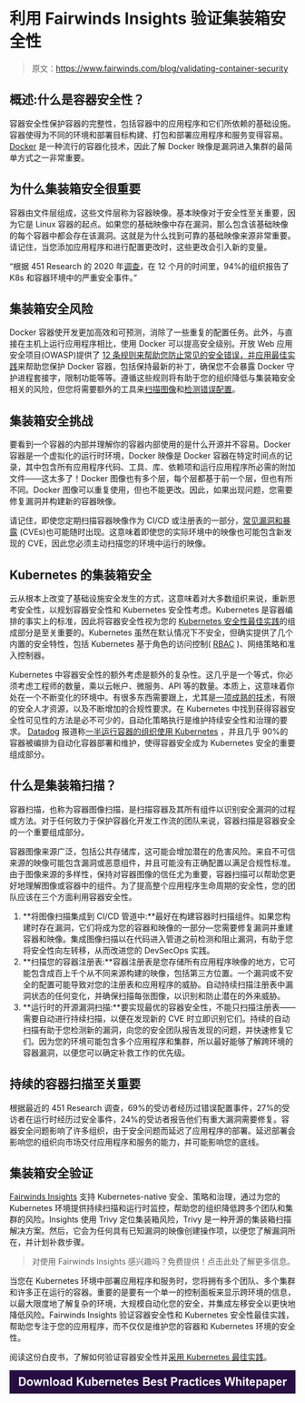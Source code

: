# 利用 Fairwinds Insights 验证集装箱安全性

> 原文：<https://www.fairwinds.com/blog/validating-container-security>

 ## 概述:什么是容器安全性？

容器安全性保护容器的完整性，包括容器中的应用程序和它们所依赖的基础设施。容器使得为不同的环境和部署目标构建、打包和部署应用程序和服务变得容易。 [Docker](https://www.docker.com/) 是一种流行的容器化技术，因此了解 Docker 映像是漏洞进入集群的最简单方式之一非常重要。

## 为什么集装箱安全很重要

容器由文件层组成，这些文件层称为容器映像。基本映像对于安全性至关重要，因为它是 Linux 容器的起点。如果您的基础映像中存在漏洞，那么包含该基础映像的每个容器中都会存在该漏洞。这就是为什么找到可靠的基础映像来源非常重要。请记住，当您添加应用程序和进行配置更改时，这些更改会引入新的变量。

“根据 451 Research 的 2020 年[调查](https://www.stackrox.com/press-releases/2020/02/stackrox-report-reveals-that-container-and-kubernetes-security-concerns-are-inhibiting-business-innovation/)，在 12 个月的时间里，94%的组织报告了 K8s 和容器环境中的严重安全事件。”

## 集装箱安全风险

Docker 容器使开发更加高效和可预测，消除了一些重复的配置任务。此外，与直接在主机上运行应用程序相比，使用 Docker 可以提高安全级别。开放 Web 应用安全项目(OWASP)提供了 [12 条规则来帮助您防止常见的安全错误，并应用最佳实践](https://cheatsheetseries.owasp.org/cheatsheets/Docker_Security_Cheat_Sheet.html)来帮助您保护 Docker 容器，包括保持最新的补丁，确保您不会暴露 Docker 守护进程套接字，限制功能等等。遵循这些规则将有助于您的组织降低与集装箱安全相关的风险，但您将需要额外的工具来[扫描图像](https://insights.docs.fairwinds.com/first-steps/container-security/)和[检测错误配置](/insights)。

## 集装箱安全挑战

要看到一个容器的内部并理解你的容器内部使用的是什么开源并不容易。Docker 容器是一个虚拟化的运行时环境，Docker 映像是 Docker 容器在特定时间点的记录，其中包含所有应用程序代码、工具、库、依赖项和运行应用程序所必需的附加文件——这太多了！Docker 图像也有多个层，每个层都基于前一个层，但也有所不同。Docker 图像可以重复使用，但也不能更改。因此，如果出现问题，您需要修复漏洞并构建新的容器映像。

请记住，即使您定期扫描容器映像作为 CI/CD 或注册表的一部分，[常见漏洞和暴露](https://cve.mitre.org/) (CVEs)也可能随时出现。这意味着即使您的实际环境中的映像也可能包含新发现的 CVE，因此您必须主动扫描您的环境中运行的映像。

## Kubernetes 的集装箱安全

云从根本上改变了基础设施安全发生的方式，这意味着对大多数组织来说，重新思考安全性，以规划容器安全性和 Kubernetes 安全性考虑。Kubernetes 是容器编排的事实上的标准，因此将容器安全性视为您的 [Kubernetes 安全性最佳实践](/kubernetes-best-practices-comprehensive-white-paper)的组成部分是至关重要的。Kubernetes 虽然在默认情况下不安全，但确实提供了几个内置的安全特性，包括 Kubernetes 基于角色的访问控制( [RBAC](/blog/introducing-rbac-manager-simplifying-kubernetes-rbac-management) )、网络策略和准入控制器。

Kubernetes 中容器安全性的额外考虑是额外的复杂性。这几乎是一个等式，你必须考虑工程师的数量，乘以云帐户、微服务、API 等的数量。本质上，这意味着你处在一个不断变化的环境中。有很多东西需要跟上，尤其是[一项成熟的技术](https://www.fairwinds.com/kubernetes-maturity-model)，有限的安全人才资源，以及不断增加的合规性要求。在 Kubernetes 中找到获得容器安全性可见性的方法是必不可少的，自动化策略执行是维护持续安全性和治理的要求。 [Datadog](https://www.fairwinds.com/blog/prevent-risk-monitor-kubernetes-fairwinds-datadog) 报道称[一半运行容器的组织使用 Kubernetes](https://www.datadoghq.com/container-report/) ，并且几乎 90%的容器被编排为自动化容器部署和维护，使得容器安全成为 Kubernetes 安全的重要组成部分。

## 什么是集装箱扫描？

容器扫描，也称为容器图像扫描，是扫描容器及其所有组件以识别安全漏洞的过程或方法。对于任何致力于保护容器化开发工作流的团队来说，容器扫描是容器安全的一个重要组成部分。

容器图像来源广泛，包括公共存储库，这可能会增加潜在的危害风险。来自不可信来源的映像可能包含漏洞或恶意组件，并且可能没有正确配置以满足合规性标准。由于图像来源的多样性，保持对容器图像的信任尤为重要，容器扫描可以帮助您更好地理解图像或容器中的组件。为了提高整个应用程序生命周期的安全性，您的团队应该在三个方面利用容器安全性。

1.  **将图像扫描集成到 CI/CD 管道中:**最好在构建容器时扫描组件。如果您构建时存在漏洞，它们将成为您的容器和映像的一部分—您需要修复漏洞并重建容器和映像。集成图像扫描以在代码进入管道之前检测和阻止漏洞，有助于您将安全性向左转移，从而改进您的 DevSecOps 实践。
2.  **扫描您的容器注册表:**容器注册表是您存储所有应用程序映像的地方，它可能包含成百上千个从不同来源构建的映像，包括第三方位置。一个漏洞或不安全的配置可能导致对您的注册表和应用程序的威胁。自动持续扫描注册表中漏洞状态的任何变化，并确保扫描每张图像，以识别和防止潜在的外来威胁。
3.  **运行时的开源漏洞扫描:**要实现最优的容器安全性，不能只扫描注册表——需要自动进行持续扫描，以便在发现新的 CVE 时立即识别它们。持续的自动扫描有助于您检测新的漏洞，向您的安全团队报告发现的问题，并快速修复它们。因为您的环境可能包含多个应用程序和集群，所以最好能够了解跨环境的容器漏洞，以便您可以确定补救工作的优先级。

## 持续的容器扫描至关重要

根据最近的 451 Research 调查，69%的受访者经历过错误配置事件，27%的受访者在运行时经历过安全事件，24%的受访者报告他们有重大漏洞需要修复。容器安全问题影响了许多组织，由于安全问题而延迟了应用程序的部署。延迟部署会影响您的组织向市场交付应用程序和服务的能力，并可能影响您的底线。

## 集装箱安全验证

[Fairwinds Insights](/insights) 支持 Kubernetes-native 安全、策略和治理，通过为您的 Kubernetes 环境提供持续扫描和运行时监控，帮助您的组织降低跨多个团队和集群的风险。Insights 使用 Trivy 定位集装箱风险，Trivy 是一种开源的集装箱扫描解决方案。然后，它会为任何具有已知漏洞的映像创建操作项，以便您了解漏洞所在，并计划补救步骤。

> 对使用 Fairwinds Insights 感兴趣吗？免费提供！点击此处了解更多信息。

当您在 Kubernetes 环境中部署应用程序和服务时，您将拥有多个团队、多个集群和许多正在运行的容器。重要的是要有一个单一的控制面板来显示跨环境的信息，以最大限度地了解复杂的环境，大规模自动化您的安全，并集成左移安全以更快地降低风险。Fairwinds Insights 验证容器安全性和 Kubernetes 安全性最佳实践，帮助您专注于您的应用程序，而不仅仅是维护您的容器和 Kubernetes 环境的安全性。

阅读这份白皮书，了解如何验证容器安全性并[采用 Kubernetes 最佳实践](/kubernetes-best-practices-comprehensive-white-paper)。

[![Download Kubernetes Best Practices Whitepaper](img/c38df324d5163c7ccc9c6b998a78ad26.png)](https://cta-redirect.hubspot.com/cta/redirect/2184645/cb39a009-a458-4282-9211-41e010cb3376)